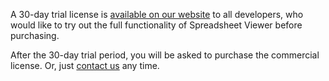 A 30-day trial license is [available on our website](https://handsontable.com/spreadsheet-viewer) to all developers, who would like to try out the full functionality of Spreadsheet Viewer before purchasing.

After the 30-day trial period, you will be asked to purchase the commercial license. Or, just [contact us](https://handsontable.com/get-a-quote) any time.